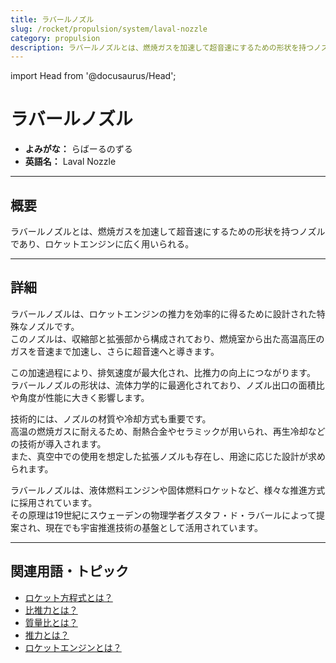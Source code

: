 ```yaml
---
title: ラバールノズル
slug: /rocket/propulsion/system/laval-nozzle
category: propulsion
description: ラバールノズルとは、燃焼ガスを加速して超音速にするための形状を持つノズルであり、ロケットエンジンに広く用いられる。
---
```


import Head from '@docusaurus/Head';

<Head>
  <script type="application/ld+json">
    {`{
      "@context": "https://schema.org",
      "@type": "DefinedTerm",
      "name": "ラバールノズル",
      "inDefinedTermSet": "https://www.space-portal.org",
      "termCode": "rocket/propulsion/system/laval-nozzle",
      "description": "ラバールノズルとは、燃焼ガスを加速して超音速にするための形状を持つノズルであり、ロケットエンジンに広く用いられる。",
      "url": "https://www.space-portal.org/docs/rocket/propulsion/system/laval-nozzle"
    }`}
  </script>
</Head>

# ラバールノズル

- **よみがな：** らばーるのずる  
- **英語名：** Laval Nozzle  

---

## 概要

ラバールノズルとは、燃焼ガスを加速して超音速にするための形状を持つノズルであり、ロケットエンジンに広く用いられる。

---

## 詳細

ラバールノズルは、ロケットエンジンの推力を効率的に得るために設計された特殊なノズルです。  
このノズルは、収縮部と拡張部から構成されており、燃焼室から出た高温高圧のガスを音速まで加速し、さらに超音速へと導きます。  

この加速過程により、排気速度が最大化され、比推力の向上につながります。  
ラバールノズルの形状は、流体力学的に最適化されており、ノズル出口の面積比や角度が性能に大きく影響します。  

技術的には、ノズルの材質や冷却方式も重要です。  
高温の燃焼ガスに耐えるため、耐熱合金やセラミックが用いられ、再生冷却などの技術が導入されます。  
また、真空中での使用を想定した拡張ノズルも存在し、用途に応じた設計が求められます。  

ラバールノズルは、液体燃料エンジンや固体燃料ロケットなど、様々な推進方式に採用されています。  
その原理は19世紀にスウェーデンの物理学者グスタフ・ド・ラバールによって提案され、現在でも宇宙推進技術の基盤として活用されています。

---

## 関連用語・トピック

- [ロケット方程式とは？](/docs/rocket/propulsion/system/rocket-equation)
- [比推力とは？](/docs/rocket/propulsion/system/isp)
- [質量比とは？](/docs/rocket/propulsion/system/mass-ratio)
- [推力とは？](/docs/rocket/propulsion/system/thrust)
- [ロケットエンジンとは？](/docs/rocket/propulsion/rocket-engine)

